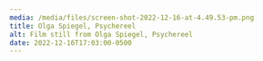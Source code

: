 ```yaml
---
media: /media/files/screen-shot-2022-12-16-at-4.49.53-pm.png
title: Olga Spiegel, Psychereel
alt: Film still from Olga Spiegel, Psychereel
date: 2022-12-16T17:03:00-0500
---
```

